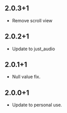 ## 2.0.3+1

* Remove scroll view
## 2.0.2+1

* Update to just_audio
## 2.0.1+1

* Null value fix.
## 2.0.0+1

* Update to personal use.
